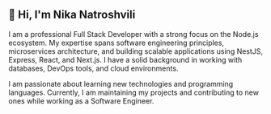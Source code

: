 ## 👋 Hi, I'm Nika Natroshvili

I am a professional Full Stack Developer with a strong focus on the Node.js ecosystem. My expertise spans software engineering principles, microservices architecture, and building scalable applications using NestJS, Express, React, and Next.js. I have a solid background in working with databases, DevOps tools, and cloud environments.

I am passionate about learning new technologies and programming languages. Currently, I am maintaining my projects and contributing to new ones while working as a Software Engineer.